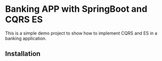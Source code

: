 # Banking APP with SpringBoot and CQRS ES

This is a simple demo project to show how to implement CQRS and ES in a banking application.

## Installation



